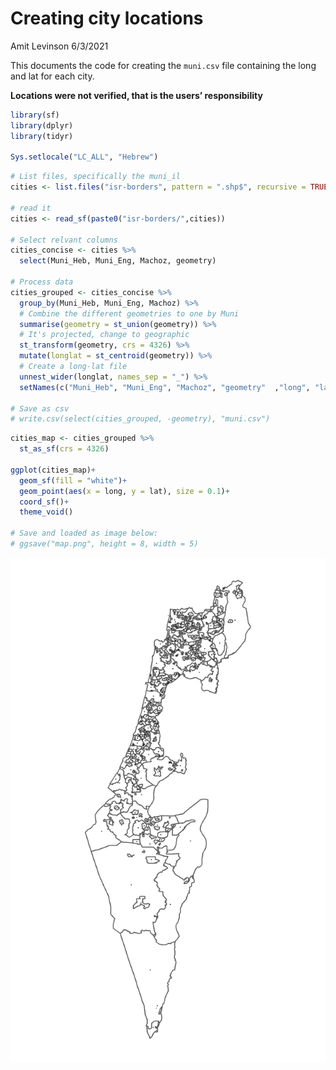 Creating city locations
================
Amit Levinson
6/3/2021

This documents the code for creating the `muni.csv` file containing the
long and lat for each city.

**Locations were not verified, that is the users’ responsibility**

``` r
library(sf)
library(dplyr)
library(tidyr)

Sys.setlocale("LC_ALL", "Hebrew")
```

``` r
# List files, specifically the muni_il
cities <- list.files("isr-borders", pattern = ".shp$", recursive = TRUE)[230]

# read it
cities <- read_sf(paste0("isr-borders/",cities))

# Select relvant columns
cities_concise <- cities %>% 
  select(Muni_Heb, Muni_Eng, Machoz, geometry)

# Process data
cities_grouped <- cities_concise %>% 
  group_by(Muni_Heb, Muni_Eng, Machoz) %>% 
  # Combine the different geometries to one by Muni
  summarise(geometry = st_union(geometry)) %>% 
  # It's projected, change to geographic
  st_transform(geometry, crs = 4326) %>% 
  mutate(longlat = st_centroid(geometry)) %>% 
  # Create a long-lat file
  unnest_wider(longlat, names_sep = "_") %>% 
  setNames(c("Muni_Heb", "Muni_Eng", "Machoz", "geometry"  ,"long", "lat"))

# Save as csv
# write.csv(select(cities_grouped, -geometry), "muni.csv")
```

``` r
cities_map <- cities_grouped %>% 
  st_as_sf(crs = 4326)

ggplot(cities_map)+
  geom_sf(fill = "white")+
  geom_point(aes(x = long, y = lat), size = 0.1)+
  coord_sf()+
  theme_void()

# Save and loaded as image below:
# ggsave("map.png", height = 8, width = 5)
```

![](map.png)
